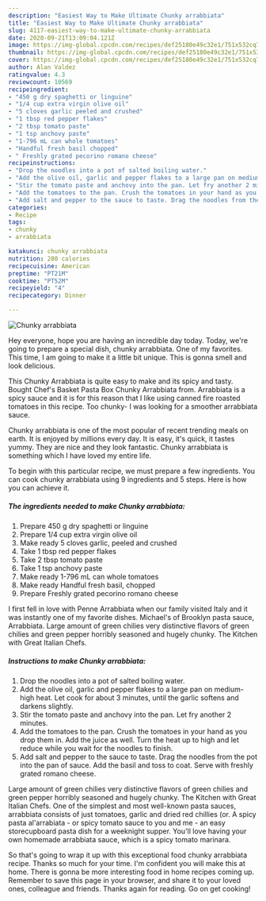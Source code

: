 ```yaml
---
description: "Easiest Way to Make Ultimate Chunky arrabbiata"
title: "Easiest Way to Make Ultimate Chunky arrabbiata"
slug: 4117-easiest-way-to-make-ultimate-chunky-arrabbiata
date: 2020-09-21T13:09:04.121Z
image: https://img-global.cpcdn.com/recipes/def25180e49c32e1/751x532cq70/chunky-arrabbiata-recipe-main-photo.jpg
thumbnail: https://img-global.cpcdn.com/recipes/def25180e49c32e1/751x532cq70/chunky-arrabbiata-recipe-main-photo.jpg
cover: https://img-global.cpcdn.com/recipes/def25180e49c32e1/751x532cq70/chunky-arrabbiata-recipe-main-photo.jpg
author: Alan Valdez
ratingvalue: 4.3
reviewcount: 10569
recipeingredient:
- "450 g dry spaghetti or linguine"
- "1/4 cup extra virgin olive oil"
- "5 cloves garlic peeled and crushed"
- "1 tbsp red pepper flakes"
- "2 tbsp tomato paste"
- "1 tsp anchovy paste"
- "1-796 mL can whole tomatoes"
- "Handful fresh basil chopped"
- " Freshly grated pecorino romano cheese"
recipeinstructions:
- "Drop the noodles into a pot of salted boiling water."
- "Add the olive oil, garlic and pepper flakes to a large pan on medium-high heat. Let cook for about 3 minutes, until the garlic softens and darkens slightly."
- "Stir the tomato paste and anchovy into the pan. Let fry another 2 minutes."
- "Add the tomatoes to the pan. Crush the tomatoes in your hand as you drop them in. Add the juice as well. Turn the heat up to high and let reduce while you wait for the noodles to finish."
- "Add salt and pepper to the sauce to taste. Drag the noodles from the pot into the pan of sauce. Add the basil and toss to coat. Serve with freshly grated romano cheese."
categories:
- Recipe
tags:
- chunky
- arrabbiata

katakunci: chunky arrabbiata 
nutrition: 280 calories
recipecuisine: American
preptime: "PT21M"
cooktime: "PT52M"
recipeyield: "4"
recipecategory: Dinner

---
```



![Chunky arrabbiata](https://img-global.cpcdn.com/recipes/def25180e49c32e1/751x532cq70/chunky-arrabbiata-recipe-main-photo.jpg)

Hey everyone, hope you are having an incredible day today. Today, we're going to prepare a special dish, chunky arrabbiata. One of my favorites. This time, I am going to make it a little bit unique. This is gonna smell and look delicious.

This Chunky Arrabbiata is quite easy to make and its spicy and tasty. Bought Chef&#39;s Basket Pasta Box Chunky Arrabbiata from. Arrabbiata is a spicy sauce and it is for this reason that I like using canned fire roasted tomatoes in this recipe. Too chunky- I was looking for a smoother arrabbiata sauce.

Chunky arrabbiata is one of the most popular of recent trending meals on earth. It is enjoyed by millions every day. It is easy, it's quick, it tastes yummy. They are nice and they look fantastic. Chunky arrabbiata is something which I have loved my entire life.


To begin with this particular recipe, we must prepare a few ingredients. You can cook chunky arrabbiata using 9 ingredients and 5 steps. Here is how you can achieve it.

<!--inarticleads1-->

##### The ingredients needed to make Chunky arrabbiata:

1. Prepare 450 g dry spaghetti or linguine
1. Prepare 1/4 cup extra virgin olive oil
1. Make ready 5 cloves garlic, peeled and crushed
1. Take 1 tbsp red pepper flakes
1. Take 2 tbsp tomato paste
1. Take 1 tsp anchovy paste
1. Make ready 1-796 mL can whole tomatoes
1. Make ready Handful fresh basil, chopped
1. Prepare  Freshly grated pecorino romano cheese


I first fell in love with Penne Arrabbiata when our family visited Italy and it was instantly one of my favorite dishes. Michael&#39;s of Brooklyn pasta sauce, Arrabbiata. Large amount of green chilies very distinctive flavors of green chilies and green pepper horribly seasoned and hugely chunky. The Kitchen with Great Italian Chefs. 

<!--inarticleads2-->

##### Instructions to make Chunky arrabbiata:

1. Drop the noodles into a pot of salted boiling water.
1. Add the olive oil, garlic and pepper flakes to a large pan on medium-high heat. Let cook for about 3 minutes, until the garlic softens and darkens slightly.
1. Stir the tomato paste and anchovy into the pan. Let fry another 2 minutes.
1. Add the tomatoes to the pan. Crush the tomatoes in your hand as you drop them in. Add the juice as well. Turn the heat up to high and let reduce while you wait for the noodles to finish.
1. Add salt and pepper to the sauce to taste. Drag the noodles from the pot into the pan of sauce. Add the basil and toss to coat. Serve with freshly grated romano cheese.


Large amount of green chilies very distinctive flavors of green chilies and green pepper horribly seasoned and hugely chunky. The Kitchen with Great Italian Chefs. One of the simplest and most well-known pasta sauces, arrabbiata consists of just tomatoes, garlic and dried red chillies (or. A spicy pasta al&#39;arrabiata - or spicy tomato sauce to you and me - an easy storecupboard pasta dish for a weeknight supper. You&#39;ll love having your own homemade arrabbiata sauce, which is a spicy tomato marinara. 

So that's going to wrap it up with this exceptional food chunky arrabbiata recipe. Thanks so much for your time. I'm confident you will make this at home. There is gonna be more interesting food in home recipes coming up. Remember to save this page in your browser, and share it to your loved ones, colleague and friends. Thanks again for reading. Go on get cooking!
